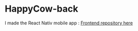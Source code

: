 # HappyCow-back

I made the React Nativ mobile app : [Frontend repository here](https://github.com/Aurelily/HappyCow-Mobile-Clone)
